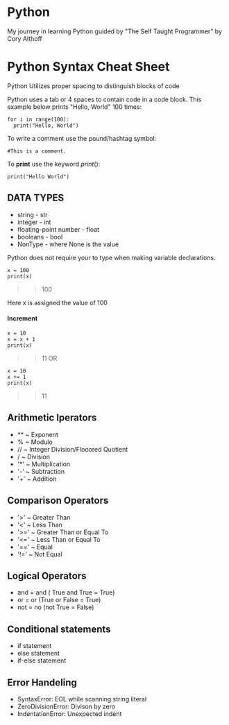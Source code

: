 # Python
My journey in learning Python guided by "The Self Taught Programmer" by Cory Althoff

# Python Syntax Cheat Sheet 

Python Utilizes proper spacing to distinguish blocks of code 

Python uses a tab or 4 spaces to contain code in a code block. This example below prints "Hello, World" 100 times:
    
    for i in range(100):
      print("Hello, World")
      
To write a comment use the pound/hashtag symbol:
    
    #This is a comment. 
  
To **print** use the keyword *print*():
    
    print("Hello World")
  
## DATA TYPES 
* string - str
* integer - int 
* floating-point number - float
* booleans - bool
* NonType - where None is the value 

Python does not require your to type when making variable declarations. 

    x = 100
    print(x)
    
 >>100
 
 Here x is assigned the value of 100
 
 #### Increment 
    
    x = 10
    x = x + 1 
    print(x)
    
 >>11
OR 

    x = 10
    x += 1
    print(x)
 >>11
 
## Arithmetic Iperators 
* ** ~ Exponent 
* % ~ Modulo
* // ~ Integer Division/Flooored Quotient
* / ~ Division
* '*' ~ Multiplication 
* '-' ~ Subtraction
* '+' ~ Addition

## Comparison Operators
* '>' ~ Greater Than 
* '<' ~ Less Than
* '>=' ~ Greater Than or Equal To
* '<=' ~ Less Than or Equal To
* '==' ~ Equal 
* '!=' ~ Not Equal 

## Logical Operators 
 * and = and ( True and True = True)
 * or = or (True or False = True)
 * not  = no (not True = False)
 
## Conditional statements 
  * if statement
  * else statement
  * if-else statement 
## Error Handeling 
* SyntaxError: EOL while scanning string literal
* ZeroDivisionError: Divison by zero
* IndentationError: Unexpected indent
